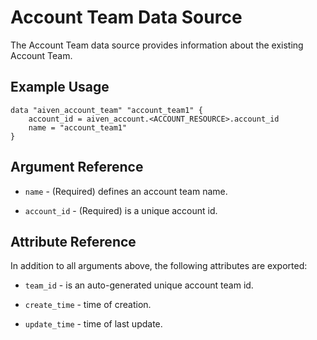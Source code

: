 # Account Team Data Source

The Account Team data source provides information about the existing Account Team.

## Example Usage

```hcl
data "aiven_account_team" "account_team1" {
    account_id = aiven_account.<ACCOUNT_RESOURCE>.account_id
    name = "account_team1"
}
```

## Argument Reference

* `name` - (Required) defines an account team name.

* `account_id` - (Required) is a unique account id.

## Attribute Reference

In addition to all arguments above, the following attributes are exported:

* `team_id` - is an auto-generated unique account team id.

* `create_time` - time of creation.

* `update_time` - time of last update.